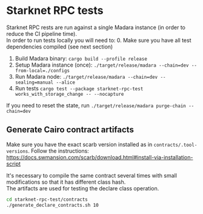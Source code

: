 # Starknet RPC tests

Starknet RPC rests are run against a single Madara instance (in order to reduce
the CI pipeline time).  
In order to run tests locally you will need to: 0. Make sure you have all test
dependencies compiled (see next section)

1. Build Madara binary: `cargo build --profile release`
2. Setup Madara instance (once):
   `./target/release/madara --chain=dev --from-local=./configs`
3. Run Madara node:
   `./target/release/madara --chain=dev --sealing=manual --alice`
4. Run tests
   `cargo test --package starknet-rpc-test works_with_storage_change -- --nocapture`

If you need to reset the state, run
`./target/release/madara purge-chain --chain=dev`

## Generate Cairo contract artifacts

Make sure you have the exact scarb version installed as in
`contracts/.tool-versions`. Follow the instructions:
<https://docs.swmansion.com/scarb/download.html#install-via-installation-script>

It's necessary to compile the same contract several times with small
modifications so that it has different class hash.  
The artifacts are used for testing the declare class operation.

```sh
cd starknet-rpc-test/contracts
./generate_declare_contracts.sh 10
```
